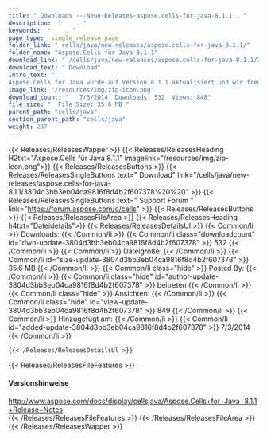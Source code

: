 ```yaml
---
title: " Downloads ---Neue-Releases-aspose.cells-for-java-8.1.1 . "
description:  "    . " 
keywords:  "    . " 
page_type:  single_release_page
folder_link: " cells/java/new-releases/aspose.cells-for-java-8.1.1/"
folder_name: "Aspose.Cells für Java 8.1.1"
download_link: " /cells/java/new-releases/aspose.cells-for-java-8.1.1/3804d3bb3eb04ca9816f8d4b2f607378"
download_text: " Download"
Intro_text: " 
Aspose.Cells für Java wurde auf Version 8.1.1 aktualisiert und wir freuen uns, ..."
image_link: "/resources/img/zip-icon.png"
download_count: "   7/3/2014  Downloads: 532  Views: 848"
file_size: "  File Size: 35.6 MB "
parent_path: "cells/java"
section_parent_path: "cells/java"
weight: 237
---
```


{{< Releases/ReleasesWapper >}}
  {{< Releases/ReleasesHeading H2txt="Aspose.Cells für Java 8.1.1" imagelink="/resources/img/zip-icon.png">}}
  {{< Releases/ReleasesButtons >}}
    {{< Releases/ReleasesSingleButtons text=" Download" link="/cells/java/new-releases/aspose.cells-for-java-8.1.1/3804d3bb3eb04ca9816f8d4b2f607378%20%20" >}}
    {{< Releases/ReleasesSingleButtons text=" Support Forum " link="https://forum.aspose.com/c/cells" >}}
  {{< Releases/ReleasesButtons >}}
  {{< Releases/ReleasesFileArea >}}
    {{< Releases/ReleasesHeading h4txt="Dateidetails">}}
    {{< Releases/ReleasesDetailsUl >}}
            {{< Common/li >}} Downloads: {{< /Common/li >}}
      {{< Common/li class="downloadcount" id="dwn-update-3804d3bb3eb04ca9816f8d4b2f607378" >}} 532 {{< /Common/li >}}
      {{< Common/li >}} Dateigröße: {{< /Common/li >}}
      {{< Common/li id="size-update-3804d3bb3eb04ca9816f8d4b2f607378" >}} 35.6 MB {{< /Common/li >}} 
      {{< Common/li  class="hide" >}} Posted By: {{< /Common/li >}} 
      {{< Common/li class="hide" id="author-update-3804d3bb3eb04ca9816f8d4b2f607378" >}} beitreten {{< /Common/li >}}
      {{< Common/li class="hide" >}} Ansichten: {{< /Common/li >}}
      {{< Common/li class="hide" id="view-update-3804d3bb3eb04ca9816f8d4b2f607378" >}} 849 {{< /Common/li >}}
      {{< Common/li >}} Hinzugefügt am: {{< /Common/li >}}
      {{< Common/li id="added-update-3804d3bb3eb04ca9816f8d4b2f607378" >}} 7/3/2014 {{< /Common/li >}} 

    {{< /Releases/ReleasesDetailsUl >}}

  {{< Releases/ReleasesFileFeatures >}}
      <h4>Versionshinweise</h4><div> <a href="http://www.aspose.com/docs/display/cellsjava/Aspose.Cells+for+Java+8.1.1+Release+Notes">http://www.aspose.com/docs/display/cellsjava/Aspose.Cells+for+Java+8.1.1+Release+Notes</a></div>
  {{< /Releases/ReleasesFileFeatures >}}
 {{< /Releases/ReleasesFileArea >}}
{{< /Releases/ReleasesWapper >}}



